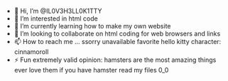 - 👋 Hi, I’m @IL0V3H3LL0K1TTY
- 👀 I’m interested in html code
- 🌱 I’m currently learning how to make my own website
- 💞️ I’m looking to collaborate on html coding for web browsers and links
- 📫 How to reach me ... ssorry unavailable
favorite hello kitty character: cinnamoroll
- ⚡ Fun extremely valid opinion: hamsters are the most amazing things ever  love them if you have hamster read my files 0_0

<!---
IL0V3H3LL0K1TTY/C1NNAM0R0LLRUL3S is a ✨ special ✨ repository because its `README.md` (this file) appears on your GitHub profile.
You can click the Preview link to take a look at your changes.
--->

